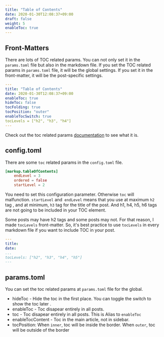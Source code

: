 ```yaml
---
title: "Table of Contents"
date: 2020-01-30T12:08:37+09:00
draft: false
weight: 5
enableToc: true
---
```


## Front-Matters

There are lots of TOC related params. You can not only set it in the `params.toml` file but also in the markdown file. If you set the TOC related params in `params.toml` file, it will be the global settings. If you set it in the front-matter, it will be the post-specific settings.

```yaml
---
title: "Table of Contents"
date: 2020-01-30T12:08:37+09:00
enableToc: true
hideToc: false
tocFolding: true
tocPosition: "outer"
enableTocSwitch: true
tocLevels = ["h2", "h3", "h4"]
---

```

Check out the toc related params [documentation](https://zzo-docs.vercel.app/zzo/configuration/params.toml/#enabletoc) to see what it is.

## config.toml

There are some `toc` related params in the `config.toml` file.

```toml
[markup.tableOfContents]
    endLevel = 3
    ordered = false
    startLevel = 2
```

You need to set this configuration parameter. Otherwise `toc` will malfunction. `startLevel` and` endLevel` means that you use at maximum `h2` tag , and at minimum, `h3` tag for the title of the post. And h1, h4, h5, h6 tags are not going to be included in your TOC element.

Some posts may have h2 tags and some posts may not. For that reason, I made `tocLevels` front-matter. So, it's best practice to use `tocLevels` in every markdown file if you want to include TOC in your post.

```yaml
---
title:
date:
...
tocLevels: ["h2", "h3", "h4", "h5"]
---
```

## params.toml

You can set the toc related params at `params.toml` file for the global.

- hideToc - Hide the toc in the first place. You can toggle the switch to show the toc later .
- enableToc - Toc disapear entirely in all posts.
- toc - Toc disapear entirely in all posts. This is Alias to `enableToc`
- enableTocContent - Toc in the main article, not in sidebar.
- tocPosition: When `inner`, toc will be inside the border. When `outer`, toc will be outside of the border
